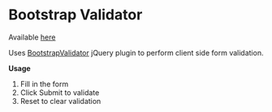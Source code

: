 # Bootstrap Validator

Available [here](https://btcellnet.z6.web.core.windows.net/bootstrapvalidator)

Uses [BootstrapValidator](https://www.npmjs.com/package/bootstrapvalidator) jQuery plugin to 
perform client side form validation.

**Usage**
1. Fill in the form
2. Click Submit to validate
3. Reset to clear validation
